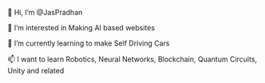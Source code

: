 👋 Hi, I’m @JasPradhan

👀 I’m interested in Making AI based websites

🌱 I’m currently learning to make Self Driving Cars

📫 I want to learn Robotics, Neural Networks, Blockchain, Quantum Circuits, Unity and related
